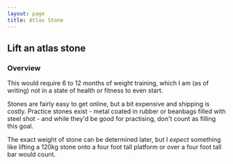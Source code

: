 ```yaml
---
layout: page
title: Atlas Stone
---
```


## Lift an atlas stone

### Overview

This would require 6 to 12 months of weight training, which I am (as of writing)
not in a state of health or fitness to even start.

Stones are fairly easy to get online, but a bit expensive and shipping is
costly. Practice stones exist - metal coated in rubber or beanbags filled with
steel shot - and while they'd be good for practising, don't count as filling
this goal.

The exact weight of stone can be determined later, but I *expect* something like
lifting a 120kg stone onto a four foot tall platform or over a four foot tall
bar would count.
